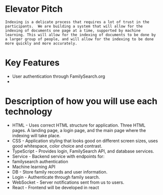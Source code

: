 <!-- This should include an elevator pitch, key features, a description of how you will use each technology, and design images. -->

# Elevator Pitch

    Indexing is a delicate process that requires a lot of trust in the participants.  We are building a system that will allow for the indexing of documents one page at a time, supported by machine learning. This will allow for the indexing of documents to be done by a larger group of people, and will allow for the indexing to be done more quickly and more accurately.

# Key Features

- User authentication through FamilySearch.org
-

# Description of how you will use each technology

- HTML - Uses correct HTML structure for application. Three HTML pages. A landing page, a login page, and the main page where the indexing will take place.
- CSS - Application styling that looks good on different screen sizes, uses good whitespace, color choice and contrast.
- TypeScript - Provides login, FamilySearch API, and database services.
- Service - Backend service with endpoints for:
- familysearch authentication
- Machine learning API
- DB - Store family records and user information.
- Login - Authenticate through family search.
- WebSocket - Server notifications sent from us to users.
- React - Frontend will be developed in react

<!-- Your application needs to demonstrate the use of HTML, CSS, JavaScript, calling web services, providing web services, authentication, storing data persistently, and using web sockets for sending realtime data to and from your server. -->
<!-- Authentication: An input for your user to create an account and login. You will want to display the user's name after they login.
Database data: A rendering of application data that is stored in the database. For Simon, this is the high scores of all players.
WebSocket data: A rendering of data that is received from your server. This may be realtime data sent from other users (e.g. chat or scoring data), or realtime data that your service is generating (e.g. stock prices or latest high scores). For Simon, this represents every time another user creates or ends a game. -->
